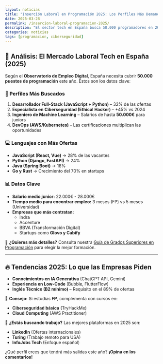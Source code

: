 ```yaml
---
layout: noticias  
title: "Inserción Laboral en Programación 2025: Los Perfiles Más Demandados"  
date: 2025-03-28 
permalink: /insercion-laboral-programacion-2025/  
description: "El sector tech en España busca 50.000 programadores en 2025. Descubre qué lenguajes, frameworks y habilidades triunfan este año según los últimos datos."  
categories: noticias  
tags: [programacion, ciberseguridad]  
---  
```


## **🚀 Análisis: El Mercado Laboral Tech en España (2025)**  

Según el **Observatorio de Empleo Digital**, España necesita cubrir **50.000 puestos de programación** este año. Estos son los datos clave:  

### **📌 Perfiles Más Buscados**  
1. **Desarrollador Full-Stack (JavaScript + Python)** – 32% de las ofertas  
2. **Especialista en Ciberseguridad (Ethical Hacker)** – +45% vs 2024  
3. **Ingeniero de Machine Learning** – Salarios de hasta **50.000€** para juniors  
4. **DevOps (AWS/Kubernetes)** – Las certificaciones multiplican las oportunidades  

### **💻 Lenguajes con Más Ofertas**  
- **JavaScript (React, Vue)** → 28% de las vacantes  
- **Python (Django, FastAPI)** → 24%  
- **Java (Spring Boot)** → 18%  
- **Go y Rust** → Crecimiento del 70% en startups  

### **📊 Datos Clave**  
- **Salario medio junior:** 22.000€ - 28.000€  
- **Tiempo medio para encontrar empleo:** 3 meses (FP) vs 5 meses (Universidad)  
- **Empresas que más contratan:**  
  - Indra  
  - Accenture  
  - BBVA (Transformación Digital)  
  - Startups como **Glovo y Cabify**  

🔎 **¿Quieres más detalles?** Consulta nuestra [Guía de Grados Superiores en Programación](/grados-superiores-programacion-espana/) para elegir la mejor formación.  

---  

## **🔥 Tendencias 2025: Lo que las Empresas Piden**  
- **Conocimientos en IA Generativa** (ChatGPT API, Gemini)  
- **Experiencia en Low-Code** (Bubble, FlutterFlow)  
- **Inglés Técnico (B2 mínimo)** – Requisito en el 89% de ofertas  

💼 **Consejo:** Si estudias **FP**, complementa con cursos en:  
- **Ciberseguridad básica** (TryHackMe)  
- **Cloud Computing** (AWS Practitioner)  

📢 **¿Estás buscando trabajo?** Las mejores plataformas en 2025 son:  
- **LinkedIn** (Ofertas internacionales)  
- **Turing** (Trabajo remoto para USA)  
- **InfoJobs Tech** (Enfoque español)  

¿Qué perfil crees que tendrá más salidas este año? **¡Opina en los comentarios!**  
